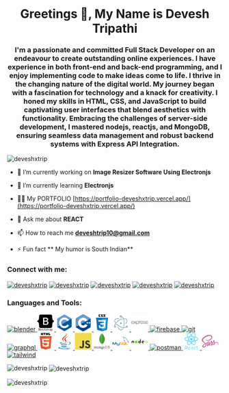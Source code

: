 <h1 align="center">Greetings 👋, My Name is Devesh Tripathi</h1>
<h3 align="center"> I'm a passionate and committed Full Stack Developer on an endeavour to create outstanding online experiences. I have experience in both front-end and back-end programming, and I enjoy implementing code to make ideas come to life. I thrive in the changing nature of the digital world. My journey began with a fascination for technology and a knack for creativity. I honed my skills in HTML, CSS, and JavaScript to build captivating user interfaces that blend aesthetics with functionality. Embracing the challenges of server-side development, I mastered nodejs, reactjs, and MongoDB, ensuring seamless data management and robust backend systems with Express API Integration.</h3>

<p align="left"> <img src="https://komarev.com/ghpvc/?username=deveshxtrip&label=Profile%20views&color=0e75b6&style=flat" alt="deveshxtrip" /> </p>

- 🔭 I’m currently working on **Image Resizer Software Using Electronjs**

- 🌱 I’m currently learning **Electronjs**

- 👨‍💻 My PORTFOLIO [https://portfolio-deveshxtrip.vercel.app/](https://portfolio-deveshxtrip.vercel.app/)

- 💬 Ask me about **REACT**

- 📫 How to reach me **deveshtrip10@gmail.com**

- ⚡ Fun fact ** My humor is South Indian**

<h3 align="left">Connect with me:</h3>
<p align="left">
<a href="https://twitter.com/deveshxtrip" target="blank"><img align="center" src="https://raw.githubusercontent.com/rahuldkjain/github-profile-readme-generator/master/src/images/icons/Social/twitter.svg" alt="deveshxtrip" height="30" width="40" /></a>
<a href="https://linkedin.com/in/deveshxtrip" target="blank"><img align="center" src="https://raw.githubusercontent.com/rahuldkjain/github-profile-readme-generator/master/src/images/icons/Social/linked-in-alt.svg" alt="deveshxtrip" height="30" width="40" /></a>
<a href="https://www.youtube.com/c/deveshxtrip" target="blank"><img align="center" src="https://raw.githubusercontent.com/rahuldkjain/github-profile-readme-generator/master/src/images/icons/Social/youtube.svg" alt="deveshxtrip" height="30" width="40" /></a>
<a href="https://www.codechef.com/users/deveshxtrip" target="blank"><img align="center" src="https://cdn.jsdelivr.net/npm/simple-icons@3.1.0/icons/codechef.svg" alt="deveshxtrip" height="30" width="40" /></a>
<a href="https://www.hackerrank.com/deveshxtrip" target="blank"><img align="center" src="https://raw.githubusercontent.com/rahuldkjain/github-profile-readme-generator/master/src/images/icons/Social/hackerrank.svg" alt="deveshxtrip" height="30" width="40" /></a>
</p>

<h3 align="left">Languages and Tools:</h3>
<p align="left"> <a href="https://www.blender.org/" target="_blank" rel="noreferrer"> <img src="https://download.blender.org/branding/community/blender_community_badge_white.svg" alt="blender" width="40" height="40"/> </a> <a href="https://getbootstrap.com" target="_blank" rel="noreferrer"> <img src="https://raw.githubusercontent.com/devicons/devicon/master/icons/bootstrap/bootstrap-plain-wordmark.svg" alt="bootstrap" width="40" height="40"/> </a> <a href="https://www.cprogramming.com/" target="_blank" rel="noreferrer"> <img src="https://raw.githubusercontent.com/devicons/devicon/master/icons/c/c-original.svg" alt="c" width="40" height="40"/> </a> <a href="https://www.w3schools.com/cpp/" target="_blank" rel="noreferrer"> <img src="https://raw.githubusercontent.com/devicons/devicon/master/icons/cplusplus/cplusplus-original.svg" alt="cplusplus" width="40" height="40"/> </a> <a href="https://www.w3schools.com/css/" target="_blank" rel="noreferrer"> <img src="https://raw.githubusercontent.com/devicons/devicon/master/icons/css3/css3-original-wordmark.svg" alt="css3" width="40" height="40"/> </a> <a href="https://www.electronjs.org" target="_blank" rel="noreferrer"> <img src="https://raw.githubusercontent.com/devicons/devicon/master/icons/electron/electron-original.svg" alt="electron" width="40" height="40"/> </a> <a href="https://expressjs.com" target="_blank" rel="noreferrer"> <img src="https://raw.githubusercontent.com/devicons/devicon/master/icons/express/express-original-wordmark.svg" alt="express" width="40" height="40"/> </a> <a href="https://firebase.google.com/" target="_blank" rel="noreferrer"> <img src="https://www.vectorlogo.zone/logos/firebase/firebase-icon.svg" alt="firebase" width="40" height="40"/> </a> <a href="https://git-scm.com/" target="_blank" rel="noreferrer"> <img src="https://www.vectorlogo.zone/logos/git-scm/git-scm-icon.svg" alt="git" width="40" height="40"/> </a> <a href="https://graphql.org" target="_blank" rel="noreferrer"> <img src="https://www.vectorlogo.zone/logos/graphql/graphql-icon.svg" alt="graphql" width="40" height="40"/> </a> <a href="https://www.w3.org/html/" target="_blank" rel="noreferrer"> <img src="https://raw.githubusercontent.com/devicons/devicon/master/icons/html5/html5-original-wordmark.svg" alt="html5" width="40" height="40"/> </a> <a href="https://www.java.com" target="_blank" rel="noreferrer"> <img src="https://raw.githubusercontent.com/devicons/devicon/master/icons/java/java-original.svg" alt="java" width="40" height="40"/> </a> <a href="https://developer.mozilla.org/en-US/docs/Web/JavaScript" target="_blank" rel="noreferrer"> <img src="https://raw.githubusercontent.com/devicons/devicon/master/icons/javascript/javascript-original.svg" alt="javascript" width="40" height="40"/> </a> <a href="https://www.mongodb.com/" target="_blank" rel="noreferrer"> <img src="https://raw.githubusercontent.com/devicons/devicon/master/icons/mongodb/mongodb-original-wordmark.svg" alt="mongodb" width="40" height="40"/> </a> <a href="https://www.mysql.com/" target="_blank" rel="noreferrer"> <img src="https://raw.githubusercontent.com/devicons/devicon/master/icons/mysql/mysql-original-wordmark.svg" alt="mysql" width="40" height="40"/> </a> <a href="https://nodejs.org" target="_blank" rel="noreferrer"> <img src="https://raw.githubusercontent.com/devicons/devicon/master/icons/nodejs/nodejs-original-wordmark.svg" alt="nodejs" width="40" height="40"/> </a> <a href="https://postman.com" target="_blank" rel="noreferrer"> <img src="https://www.vectorlogo.zone/logos/getpostman/getpostman-icon.svg" alt="postman" width="40" height="40"/> </a> <a href="https://reactjs.org/" target="_blank" rel="noreferrer"> <img src="https://raw.githubusercontent.com/devicons/devicon/master/icons/react/react-original-wordmark.svg" alt="react" width="40" height="40"/> </a> <a href="https://sass-lang.com" target="_blank" rel="noreferrer"> <img src="https://raw.githubusercontent.com/devicons/devicon/master/icons/sass/sass-original.svg" alt="sass" width="40" height="40"/> </a> <a href="https://tailwindcss.com/" target="_blank" rel="noreferrer"> <img src="https://www.vectorlogo.zone/logos/tailwindcss/tailwindcss-icon.svg" alt="tailwind" width="40" height="40"/> </a> </p>

<p><img align="left" src="https://github-readme-stats.vercel.app/api/top-langs?username=deveshxtrip&show_icons=true&locale=en&layout=compact" alt="deveshxtrip" /></p>

<p>&nbsp;<img align="center" src="https://github-readme-stats.vercel.app/api?username=deveshxtrip&show_icons=true&locale=en" alt="deveshxtrip" /></p>

<p><img align="center" src="https://github-readme-streak-stats.herokuapp.com/?user=deveshxtrip&" alt="deveshxtrip" /></p>

